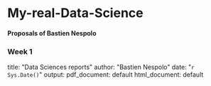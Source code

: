# My-real-Data-Science

#### Proposals of Bastien Nespolo  
### Week 1
title: "Data Sciences reports"
author: "Bastien Nespolo"
date: "`r Sys.Date()`"
output:
  pdf_document: default
  html_document: default
